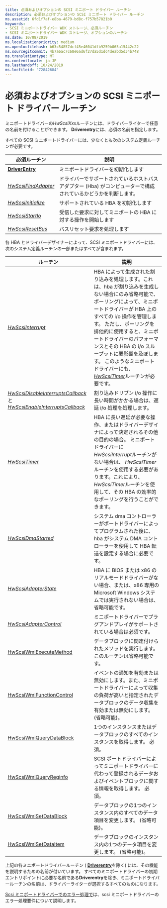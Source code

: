 ```yaml
---
title: 必須およびオプションの SCSI ミニポート ドライバー ルーチン
description: 必須およびオプションの SCSI ミニポート ドライバー ルーチン
ms.assetid: 6fd1f7af-e8ba-4679-bd8c-f757b57821b0
keywords:
- SCSI ミニポートドライバー WDK ストレージ、必須ルーチン
- SCSI ミニポートドライバー WDK ストレージ、オプションのルーチン
ms.date: 10/08/2019
ms.localizationpriority: medium
ms.openlocfilehash: b63c54857dcf45e46041dfb9259b065a15442c22
ms.sourcegitcommit: 4b7a6ac7c68e6ad6f27da5d1dc4deabd5d34b748
ms.translationtype: MT
ms.contentlocale: ja-JP
ms.lasthandoff: 10/24/2019
ms.locfileid: "72842684"
---
```

# <a name="required-and-optional-scsi-miniport-driver-routines"></a>必須およびオプションの SCSI ミニポート ドライバー ルーチン

ミニポートドライバーの*HwScsiXxx*ルーチンには、ドライバーライターで任意の名前を付けることができます。 **Driverentry**には、必須の名前を指定します。

すべての SCSI ミニポートドライバーには、少なくとも次のシステム定義ルーチンが必要です。

| 必須ルーチン | 説明 |
| ---------------- | ----------- |
| [**DriverEntry**](driverentry-of-scsi-miniport-driver.md) | ミニポートドライバーを初期化します |
| [*HwScsiFindAdapter*](scsi-miniport-driver-s-hwscsifindadapter-routine.md) | ドライバーでサポートされているホストバスアダプター (Hba) がコンピューターで構成されているかどうかを判断します。 |
| [*HwScsiInitialize*](scsi-miniport-driver-s-hwscsiinitialize-routine.md) | サポートされている HBA を初期化します |
| [*HwScsiStartIo*](scsi-miniport-driver-s-hwscsistartio-routine.md) | 受信した要求に対してミニポートの HBA に対する操作を開始します |
| [*HwScsiResetBus*](scsi-miniport-driver-s-hwscsiresetbus-routine.md) | バスリセット要求を処理します |

各 HBA とドライバーデザイナーによって、SCSI ミニポートドライバーには、次のシステム定義ルーチンの一部またはすべてが含まれます。

|  ルーチン | 説明 |
| -------- | ----------- |
| [*HwScsiInterrupt*](scsi-miniport-driver-s-hwscsiinterrupt-routine.md) | HBA によって生成された割り込みを処理します。これは、hba が割り込みを生成しない場合にのみ省略可能で、ポーリングによって、ミニポートドライバーが HBA 上のすべての i/o 操作を管理します。 ただし、ポーリングを排他的に使用すると、ミニポートドライバーのパフォーマンスとその HBA の i/o スループットに悪影響を及ぼします。 このようなミニポートドライバーにも、 [*HwScsiTimer*](scsi-miniport-driver-s-hwscsitimer-routine.md)ルーチンが必要です。 |
| [*HwScsiDisableInterruptsCallback*](scsi-miniport-driver-s-hwscsidisableinterruptscallback-routine.md)と[ *HwScsiEnableInterruptsCallback*](scsi-miniport-driver-s-hwscsienableinterruptscallback-routine.md) | 割り込みドリブン i/o 操作に長い時間がかかる場合は、遅延 i/o 処理を処理します。 |
| [*HwScsiTimer*](scsi-miniport-driver-s-hwscsitimer-routine.md) | HBA に長い遅延が必要な操作、またはドライバーデザイナによって決定されるその他の目的の場合。 ミニポートドライバーに*HwScsiInterrupt*ルーチンがない場合は、 *HwScsiTimer*ルーチンを使用する必要があります。これにより、 *HwScsiTimer*ルーチンを使用して、その HBA の効率的なポーリングを行うことができます。 |
| [*HwScsiDmaStarted*](scsi-miniport-driver-s-hwscsidmastarted-routine.md) | システム dma コントローラーがポートドライバーによってプログラムされた後に、hba がシステム DMA コントローラーを使用して HBA 転送を設定する場合に必要です。 |
| [*HwScsiAdapterState*](scsi-miniport-driver-s-hwscsiadapterstate-routine.md) | HBA に BIOS または x86 のリアルモードドライバーがない場合、または、x86 専用の Microsoft Windows システムでは実行されない場合は、省略可能です。 |
| [*HwScsiAdapterControl*](scsi-miniport-driver-s-hwscsiadaptercontrol-routine.md) | ミニポートドライバーでプラグアンドプレイがサポートされている場合は必須です。 |
| [HwScsiWmiExecuteMethod](https://docs.microsoft.com/windows-hardware/drivers/ddi/scsiwmi/nc-scsiwmi-pscsiwmi_execute_method) | データブロックに関連付けられたメソッドを実行します。 このルーチンは省略可能です。 |
| [HwScsiWmiFunctionControl](https://docs.microsoft.com/windows-hardware/drivers/ddi/scsiwmi/nc-scsiwmi-pscsiwmi_function_control) | イベントの通知を有効または無効にします。また、ミニポートドライバーによって収集の負荷が高いと指定されたデータブロックのデータ収集を有効または無効にします。 (省略可能)。 |
| [HwScsiWmiQueryDataBlock](https://docs.microsoft.com/windows-hardware/drivers/ddi/scsiwmi/nc-scsiwmi-pscsiwmi_query_datablock) | 1つのインスタンスまたはデータブロックのすべてのインスタンスを取得します。 必須。 |
| [HwScsiWmiQueryReginfo](https://docs.microsoft.com/windows-hardware/drivers/ddi/scsiwmi/nc-scsiwmi-pscsiwmi_query_reginfo) | SCSI ポートドライバーによってミニポートドライバーに代わって登録されるデータおよびイベントブロックに関する情報を取得します。 必須。 |
| [HwScsiWmiSetDataBlock](https://docs.microsoft.com/windows-hardware/drivers/ddi/scsiwmi/nc-scsiwmi-pscsiwmi_set_datablock) | データブロックの1つのインスタンス内のすべてのデータ項目を変更します。 (省略可能)。 |
| [HwScsiWmiSetDataItem](https://docs.microsoft.com/windows-hardware/drivers/ddi/scsiwmi/nc-scsiwmi-pscsiwmi_set_dataitem) | データブロックのインスタンス内の1つのデータ項目を変更します。 (省略可能)。 |

上記の各ミニポートドライバールーチン ( [**Driverentry**](driverentry-of-scsi-miniport-driver.md)を除く) には、その機能を説明するための名前が付いています。 すべてのミニポートドライバーの初期エントリポイントに必要な名前である**Driverentry**を除き、ミニポートドライバールーチンの名前は、ドライバーライターが選択するすべてのものになります。

[Scsi ミニポートドライバーでのエラー処理で](error-handling-in-scsi-miniport-drivers.md)は、scsi ミニポートドライバーのエラー処理要件について説明します。
